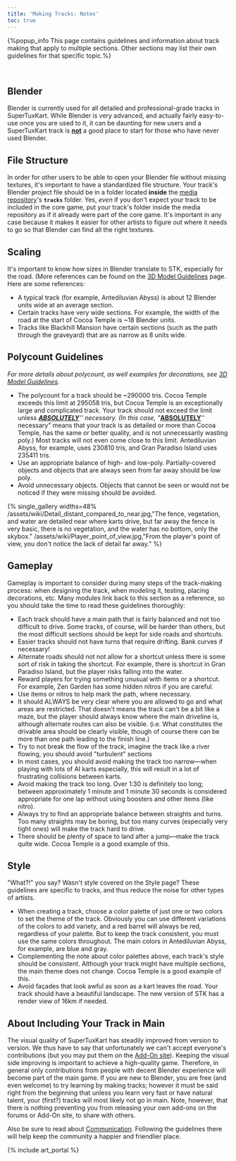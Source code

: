 ```yaml
---
title: 'Making Tracks: Notes'
toc: true
---
```

{%popup_info This page contains guidelines and information about track making that apply to multiple sections. Other sections may list their own guidelines for that specific topic.%}
<div><br/></div>

## Blender

Blender is currently used for all detailed and professional-grade tracks in SuperTuxKart. While Blender is very advanced, and actually fairly easy-to-use once you are used to it, it can be daunting for new users and a SuperTuxKart track is **<u>not</u>** a good place to start for those who have never used Blender.

## File Structure

In order for other users to be able to open your Blender file without missing textures, it's important to have a standardized file structure. Your track's Blender project file should be in a folder located **inside** the [media repository](Media_Repo)'s **`tracks`** folder. Yes, *even* if you don't expect your track to be included in the core game, put your track's folder inside the media repository as if it already were part of the core game. It's important in any case because it makes it easier for other artists to figure out where it needs to go so that Blender can find all the right textures.

## Scaling

It's important to know how sizes in Blender translate to STK, especially for the road. (More references can be found on the [3D Model Guidelines](3D_Model_Guidelines) page. Here are some references:

* A typical track (for example, Antediluvian Abyss) is about 12 Blender units wide at an average section.
* Certain tracks have very wide sections. For example, the width of the road at the start of Cocoa Temple is ~18 Blender units.
* Tracks like Blackhill Mansion have certain sections (such as the path through the graveyard) that are as narrow as 8 units wide.

## Polycount Guidelines

*For more details about polycount, as well examples for decorations, see [3D Model Guidelines](3D_Model_Guidelines).*

* The polycount for a track should be ~290000 tris. Cocoa Temple exceeds this limit at 295058 tris, but Cocoa Temple is an exceptionally large and complicated track. Your track should not exceed the limit unless ***<u>ABSOLUTELY</u>**'' necessary. (In this case, "***<u>ABSOLUTELY</u>**'' necessary" means that your track is as detailed or more than Cocoa Temple, has the same or better quality, and is not unnecessarily wasting poly.) Most tracks will not even come close to this limit. Antediluvian Abyss, for example, uses 230810 tris, and Gran Paradiso Island uses 235411 tris.
* Use an appropriate balance of high- and low-poly. Partially-covered objects and objects that are always seen from far away should be low poly.
* Avoid unnecessary objects. Objects that cannot be seen or would not be noticed if they were missing should be avoided.

{% single_gallery widths=48%
/assets/wiki/Detail_distant_compared_to_near.jpg,"The fence, vegetation, and water are detailed near where karts drive, but far away the fence is very basic, there is no vegetation, and the water has no bottom, only the skybox."
/assets/wiki/Player_point_of_view.jpg,"From the player's point of view, you don't notice the lack of detail far away."
%}

## Gameplay

Gameplay is important to consider during many steps of the track-making process: when designing the track, when modeling it, testing, placing decorations, etc. Many modules link back to this section as a reference, so you should take the time to read these guidelines thoroughly:

* Each track should have a main path that is fairly balanced and not too difficult to drive. Some tracks, of course, will be harder than others, but the most difficult sections should be kept for side roads and shortcuts.
* Easier tracks should not have turns that require drifting. Bank curves if necessary!
* Alternate roads should not not allow for a shortcut unless there is some sort of risk in taking the shortcut. For example, there is shortcut in Gran Paradiso Island, but the player risks falling into the water.
* Reward players for trying something unusual with items or a shortcut. For example, Zen Garden has some hidden nitros if you are careful.
* Use items or nitros to help mark the path, where necessary.
* It should ALWAYS be very clear where you are allowed to go and what areas are restricted. That doesn't means the track can't be a bit like a maze, but the player should always know where the main driveline is, although alternate routes can also be visible. (i.e. What constitutes the drivable area should be clearly visible, though of course there can be more than one path leading to the finish line.)
* Try to not break the flow of the track, imagine the track like a river flowing, you should avoid "turbulent" sections
* In most cases, you should avoid making the track too narrow—when playing with lots of AI karts especially, this will result in a lot of frustrating collisions between karts.
* Avoid making the track too long. Over 1:30 is definitely too long; between approximately 1 minute and 1 minute 30 seconds is considered appropriate for one lap without using boosters and other items (like nitro).
* Always try to find an appropriate balance between straights and turns. Too many straights may be boring, but too many curves (especially very tight ones) will make the track hard to drive.
* There should be plenty of space to land after a jump—make the track quite wide. Cocoa Temple is a good example of this.

## Style

"What?!" you say? Wasn't style covered on the Style page? These guidelines are specific to tracks, and thus reduce the noise for other types of artists.

* When creating a track, choose a color palette of just one or two colors to set the theme of the track. Obviously you can use different variations of the colors to add variety, and a red barrel will always be red, regardless of your palette. But to keep the track consistent, you must use the same colors throughout. The main colors in Antediluvian Abyss, for example, are blue and gray.
* Complementing the note about color palettes above, each track's style should be consistent. Although your track might have multiple sections, the main theme does not change. Cocoa Temple is a good example of this.
* Avoid façades that look awful as soon as a kart leaves the road. Your track should have a beautiful landscape. The new version of STK has a render view of 16km if needed.

## About Including Your Track in Main

The visual quality of SuperTuxKart has steadily improved from version to version. We thus have to say that unfortunately we can't accept everyone's contributions (but you may put them on the [Add-On site](https://online.supertuxkart.net)). Keeping the visual side improving is important to achieve a high-quality game. Therefore, in general only contributions from people with decent Blender experience will become part of the main game. If you are new to Blender, you are free (and even welcome) to try learning by making tracks; however it must be said right from the beginning that unless you learn very fast or have natural talent, your (first?) tracks will most likely not go in main. Note, however, that there is nothing preventing you from releasing your own add-ons on the forums or Add-On site, to share with others.

Also be sure to read about [Communication](Communication). Following the guidelines there will help keep the community a happier and friendlier place.

{% include art_portal %}
